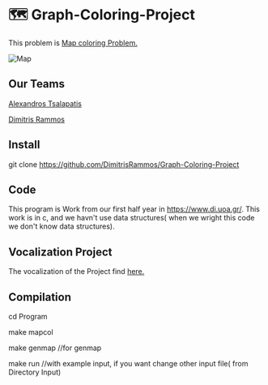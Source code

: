 # :world_map: Graph-Coloring-Project

This problem is [Map coloring Problem.](https://en.wikipedia.org/wiki/Map_coloring)

![Map](https://upload.wikimedia.org/wikipedia/commons/thumb/4/4a/World_map_with_four_colours.svg/2543px-World_map_with_four_colours.svg.png)

## Our Teams
[Alexandros Tsalapatis](https://github.com/Alex-techlab-dotcom)

[Dimitris Rammos](https://github.com/DimitrisRammos)

## Install

git clone https://github.com/DimitrisRammos/Graph-Coloring-Project

## Code
This program is Work from our first half year in https://www.di.uoa.gr/.
This work is in c, and we havn't use data structures( when we wright this code we don't know data structures).

## Vocalization Project
The vocalization of the Project find [here.](https://github.com/DimitrisRammos/Graph-Coloring-Project/blob/main/iphw1920_4.pdf)


## Compilation

cd Program

make mapcol

make genmap //for genmap

make run //with example input, if you want change other input file( from Directory Input)

